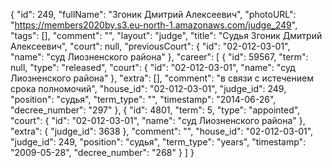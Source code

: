 {
    "id": 249,
    "fullName": "Згоник Дмитрий Алексеевич",
    "photoURL": "https://members2020by.s3.eu-north-1.amazonaws.com/judge_249",
    "tags": [],
    "comment": "",
    "layout": "judge",
    "title": "Судья Згоник Дмитрий Алексеевич",
    "court": null,
    "previousCourt": {
        "id": "02-012-03-01",
        "name": "суд Лиозненского района"
    },
    "career": [
        {
            "id": 59567,
            "term": null,
            "type": "released",
            "court": {
                "id": "02-012-03-01",
                "name": "суд Лиозненского района"
            },
            "extra": [],
            "comment": "в связи с истечением срока полномочий",
            "house_id": "02-012-03-01",
            "judge_id": 249,
            "position": "судья",
            "term_type": "",
            "timestamp": "2014-06-26",
            "decree_number": "297"
        },
        {
            "id": 4801,
            "term": 5,
            "type": "appointed",
            "court": {
                "id": "02-012-03-01",
                "name": "суд Лиозненского района"
            },
            "extra": {
                "judge_id": 3638
            },
            "comment": "",
            "house_id": "02-012-03-01",
            "judge_id": 249,
            "position": "судья",
            "term_type": "years",
            "timestamp": "2009-05-28",
            "decree_number": "268"
        }
    ]
}